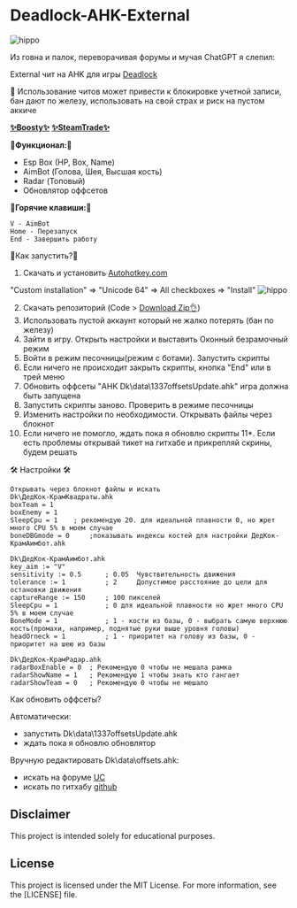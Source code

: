 # Deadlock-AHK-External

![hippo](https://i.imgur.com/YveKqnK.jpeg)

Из говна и палок, переворачивая форумы и мучая ChatGPT я слепил:

External чит на AHK для игры [Deadlock](https://store.steampowered.com/app/1422450/Deadlock/)

🙏 Использование читов может привести к блокировке учетной записи, бан дают по железу, использовать на свой страх и риск на пустом аккиче

[__✨Boosty✨__](https://boosty.to/kramar1337)
[__✨SteamTrade✨__](https://steamcommunity.com/tradeoffer/new/?partner=176456946&token=QbYR9jmE)

__🚀Функционал:🚀__

- Esp Box (HP, Box, Name)
- AimBot (Голова, Шея, Высшая кость)
- Radar (Топовый)
- Обновлятор оффсетов

:musical_keyboard:__Горячие клавиши:__:musical_keyboard:
```
V - AimBot
Home - Перезапуск
End - Завершить работу
```

:memo:Как запустить?:memo:

1. Скачать и установить [Autohotkey.com](https://www.autohotkey.com/download/ahk-install.exe)

"Custom installation" => "Unicode 64" => All checkboxes => "Install"
![hippo](https://media.giphy.com/media/LerrohpjasApOHH9G1/giphy.gif)

2. Скачать репозиторий (Code > [Download Zip👌](https://github.com/Kramar1337/Deadlock-AHK-External/archive/main.zip))
3. Использовать пустой аккаунт который не жалко потерять (бан по железу)
4. Зайти в игру. Открыть настройки и выставить Оконный безрамочный режим
5. Войти в режим песочницы(режим с ботами). Запустить скрипты
6. Если ничего не происходит закрыть скрипты, кнопка "End" или в трей меню
7. Обновить оффсеты "AHK Dk\data\1337offsetsUpdate.ahk" игра должна быть запущена
8. Запустить скрипты заново. Проверить в режиме песочницы
9. Изменить настройки по необходимости. Открывать файлы через блокнот
10. Если ничего не помогло, ждать пока я обновлю скрипты
11*. Если есть проблемы открывай тикет на гитхабе и прикрепляй скрины, будем решать

🛠️ Настройки 🛠️ 
```
Открывать через блокнот файлы и искать
Dk\ДедКок-КрамКвадраты.ahk
boxTeam = 1
boxEnemy = 1
SleepCpu = 1 	; рекомендую 20. для идеальной плавности 0, но жрет много CPU 5% в моем случае
boneDBGmode = 0 	;показывать индексы костей для настройки ДедКок-КрамАимбот.ahk

Dk\ДедКок-КрамАимбот.ahk
key_aim := "V"
sensitivity := 0.5  	; 0.05	Чувствительность движения
tolerance := 1       	; 2 	Допустимое расстояние до цели для остановки движения
captureRange := 150  	; 100 пикселей
SleepCpu = 1 			; 0 для идеальной плавности но жрет много CPU 5% в моем случае
BoneMode = 1 			; 1 - кости из базы, 0 - выбрать самую верхнюю кость(промахи, например, поднятые руки выше уровня головы)
headOrneck = 1 			; 1 - приоритет на голову из базы, 0 - приоритет на шею из базы

Dk\ДедКок-КрамРадар.ahk
radarBoxEnable = 0 	; Рекомендую 0 чтобы не мешала рамка
radarShowName = 1 	; Рекомендую 1 чтобы знать кто гангает
radarShowTeam = 0 	; Рекомендую 0 чтобы не мешало
```
Как обновить оффсеты?

Автоматически:
- запустить Dk\data\1337offsetsUpdate.ahk
- ждать пока я обновлю обновлятор

Вручную редактировать Dk\data\offsets.ahk:
- искать на форуме [UC](https://www.unknowncheats.me/forum/deadlock/639185-deadlock-reversal-structs-offsets.html)
- искать по гитхабу [github](https://github.com/Loara228/deadlock-esp/blob/master/deadlock/Offsets.cs)


## Disclaimer 
This project is intended solely for educational purposes. 

## License

This project is licensed under the MIT License. For more information, see the [LICENSE] file.
